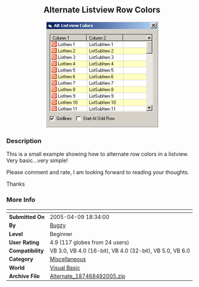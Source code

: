 ﻿<div align="center">

## Alternate Listview Row Colors

<img src="PIC20042291953273057.jpg">
</div>

### Description

This is a small example showing how to alternate row colors in a listview. Very basic...very simple!

Please comment and rate, I am looking forward to reading your thoughts.

Thanks
 
### More Info
 


<span>             |<span>
---                |---
**Submitted On**   |2005-04-09 18:34:00
**By**             |[Bugzy](https://github.com/Planet-Source-Code/PSCIndex/blob/master/ByAuthor/bugzy.md)
**Level**          |Beginner
**User Rating**    |4.9 (117 globes from 24 users)
**Compatibility**  |VB 3\.0, VB 4\.0 \(16\-bit\), VB 4\.0 \(32\-bit\), VB 5\.0, VB 6\.0
**Category**       |[Miscellaneous](https://github.com/Planet-Source-Code/PSCIndex/blob/master/ByCategory/miscellaneous__1-1.md)
**World**          |[Visual Basic](https://github.com/Planet-Source-Code/PSCIndex/blob/master/ByWorld/visual-basic.md)
**Archive File**   |[Alternate\_187468492005\.zip](https://github.com/Planet-Source-Code/bugzy-alternate-listview-row-colors__1-51229/archive/master.zip)








